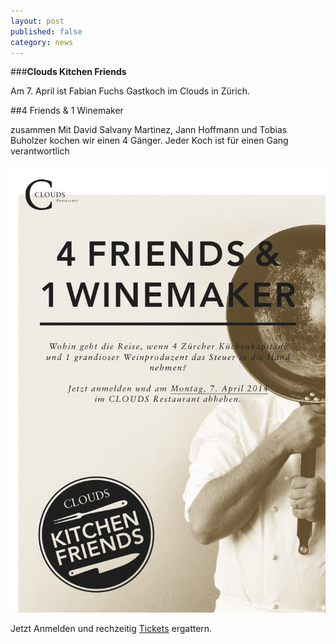 ```yaml
---
layout: post
published: false
category: news
---
```


###**Clouds Kitchen Friends**

Am 7. April ist Fabian Fuchs Gastkoch im Clouds in Zürich.

##4 Friends & 1 Winemaker

zusammen Mit David Salvany Martinez, Jann Hoffmann und Tobias Buholzer kochen wir einen 4 Gänger. Jeder Koch ist für einen Gang verantwortlich

![Flyer_KitchenFriends.jpg](/assets/images/galerie/Flyer_KitchenFriends.jpg)





Jetzt Anmelden und rechzeitig 
[Tickets](http://shop.e-guma.ch/clouds-zurich/de/gutscheine/15053/friends-and-wine  "Tickets Kitchen Friends") ergattern.
